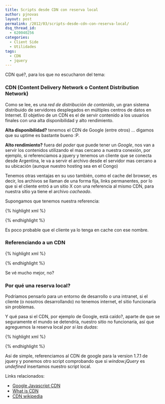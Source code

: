 ```yaml
---
title: Scripts desde CDN con reserva local
author: pjnovas
layout: post
permalink: /2012/03/scripts-desde-cdn-con-reserva-local/
dsq_thread_id:
  - 620040256
categories:
  - Client Side
  - Utilidades
tags:
  - CDN
  - jquery
---
```

CDN qué?, para los que no escucharon del tema: 

### CDN (Content Delivery Network o Content Distribution Network) 

Como se lee, es una *red de distribución de contenido*, un gran sistema distribuido de servidores desplegados en múltiples centros de datos en Internet. El objetivo de un CDN es el de servir contenido a los usuarios finales con una alta disponibilidad y alto rendimiento. 

**Alta disponibilidad?** tenemos el CDN de Google (entre otros) &#8230; digamos que su uptime es bastante bueno :P.

**Alto rendimiento?** fuera del *poder* que puede tener un *Google*, nos van a servir los contenidos utilizando el mas cercano a nuestra conexión, por ejemplo, si referenciamos a jquery y tenemos un cliente que se conecta desde Argentina, le va a servir el archivo desde el servidor mas cercano a su ubicación (aunque nuestro hosting sea en el Congo)

Tenemos otras ventajas en su uso también, como el cache del browser, es decir, los archivos se llaman de una forma fija, links permanentes, por lo que si el cliente entró a un sitio X con una referencia al mismo CDN, para nuestra sitio ya tiene el archivo *cacheado*.

<!--more-->

Supongamos que tenemos nuestra referencia:

{% highlight xml %}
<script src="js/jquery.min-1-7-1.js"></script>
 {% endhighlight %}

Es poco probable que el cliente ya lo tenga en cache con ese nombre.

### Referenciando a un CDN

{% highlight xml %}
<script src="//ajax.googleapis.com/ajax/libs/jquery/1.7.1/jquery.min.js"></script>
 {% endhighlight %}

Se vé mucho mejor, no?

### Por qué una reserva local?

Podríamos pensarlo para un entorno de desarrollo o una intranet, si el cliente (o nosotros desarrollando) no tenemos internet, el sitio funcionaría sin problemas.

Y qué pasa si el CDN, por ejemplo de Google, está caído?, aparte de que se seguramente el mundo se detendría, nuestro sitio no funcionaría, así que agreguemos la reserva local *por si las dudas*:

{% highlight xml %}
<script src="//ajax.googleapis.com/ajax/libs/jquery/1.7.1/jquery.min.js"></script>
<script>window.jQuery || document.write('<script src="js/libs/jquery-1.7.1.min.js"><\/script>')</script>
 {% endhighlight %}

Así de simple, referenciamos al CDN de google para la version 1.7.1 de jquery y ponemos otro script comprobando que si *window.jQuery* es *undefined* insertamos nuestro script local.

Links relacionados:

  * [Google Javascript CDN][1]
  * [What is CDN][2]
  * [CDN wikipedia][3]

 [1]: http://code.google.com/intl/es-ES/apis/libraries/
 [2]: http://www.whatiscdn.org
 [3]: http://en.wikipedia.org/wiki/Content_delivery_network